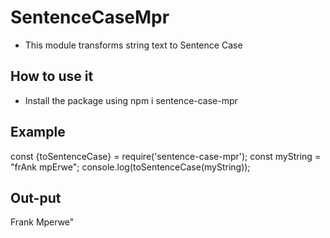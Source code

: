 # SentenceCaseMpr
- This module transforms string text to Sentence Case
## How to use it
- Install the package using npm i sentence-case-mpr
## Example
const {toSentenceCase} = require('sentence-case-mpr');
const myString = "frAnk mpErwe";
console.log(toSentenceCase(myString)); 
## Out-put
Frank Mperwe"
